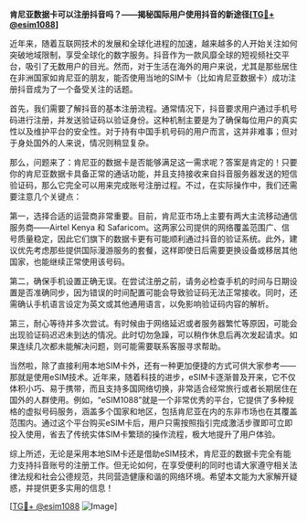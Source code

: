 **肯尼亚数据卡可以注册抖音吗？——揭秘国际用户使用抖音的新途径[[TG💪+ @esim1088](https://t.me/s/esim1088)]**

近年来，随着互联网技术的发展和全球化进程的加速，越来越多的人开始关注如何突破地域限制，享受全球化的数字服务。抖音作为一款风靡全球的短视频社交平台，吸引了无数用户的目光。然而，对于生活在海外的用户来说，尤其是那些居住在非洲国家如肯尼亚的朋友，能否使用当地的SIM卡（比如肯尼亚数据卡）成功注册抖音成为了一个备受关注的话题。

首先，我们需要了解抖音的基本注册流程。通常情况下，抖音要求用户通过手机号码进行注册，并发送验证码以验证身份。这种机制主要是为了确保每位用户的真实性以及维护平台的安全性。对于持有中国手机号码的用户而言，这并非难事；但对于身处国外的人来说，情况则稍显复杂。

那么，问题来了：肯尼亚的数据卡是否能够满足这一需求呢？答案是肯定的！只要你的肯尼亚数据卡具备正常的通话功能，并且支持接收来自抖音服务器发送的短信验证码，那么它完全可以用来完成账号注册过程。不过，在实际操作中，我们还需要注意几个关键点：

第一，选择合适的运营商非常重要。目前，肯尼亚市场上主要有两大主流移动通信服务商——Airtel Kenya 和 Safaricom。这两家公司提供的网络覆盖范围广、信号质量稳定，因此它们旗下的数据卡更有可能顺利通过抖音的验证系统。此外，建议优先考虑那些提供国际漫游服务的套餐，这样即使日后需要更换设备或移居其他国家，也能继续正常使用该号码。

第二，确保手机设置正确无误。在尝试注册之前，请务必检查手机的时间与日期设置是否准确同步，因为错误的时间配置可能会导致验证码无法正常接收。同时，还需确认手机语言设定为英文或其他通用语言，以免影响验证码内容的解析。

第三，耐心等待并多次尝试。有时候由于网络延迟或者服务器繁忙等原因，可能会出现验证码迟迟未到达的情况。此时切勿急躁，可以稍作休息后再次发起请求。如果连续几次都未能解决问题，则可能需要联系客服寻求帮助。

当然啦，除了直接利用本地SIM卡外，还有一种更加便捷的方式可供大家参考——那就是使用eSIM技术。近年来，随着科技的进步，eSIM卡逐渐普及开来，它不仅体积小巧、易于携带，而且支持多国网络切换，非常适合经常旅行或者长期居住在国外的人群使用。例如，“eSIM1088”就是一个非常优秀的平台，它提供了多种规格的虚拟号码服务，涵盖多个国家和地区，包括肯尼亚在内的东非市场也在其覆盖范围内。通过这个平台购买eSIM卡后，用户只需按照指引完成激活步骤即可立即投入使用，省去了传统实体SIM卡繁琐的操作流程，极大地提升了用户体验。

综上所述，无论是采用本地SIM卡还是借助eSIM技术，肯尼亚的数据卡完全有能力支持抖音账号的注册工作。但无论如何，在享受便利的同时也请大家遵守相关法律法规和社会公德规范，共同营造健康和谐的网络环境。希望本文能为大家解开疑惑，并提供更多实用的信息！

[[TG💪+ @esim1088](https://t.me/s/esim1088) ![Image](https://i.postimg.cc/4NQfJmqS/Snipaste-2025-05-13-00-14-12.png)]